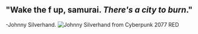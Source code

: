## "Wake the f up, **samurai**. _There's a city to burn_."
-Johnny Silverhand.
![Johnny Silverhand from Cyberpunk 2077 RED](assets/images/download.gif)
